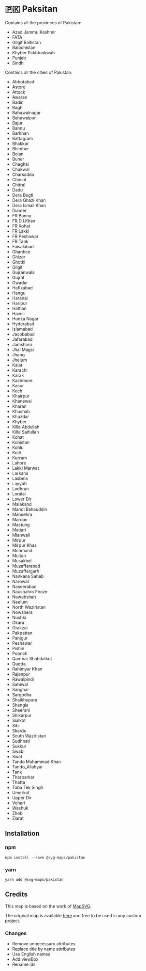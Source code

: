 # 🇵🇰 Paksitan

Contains all the provinces of Pakistan:
* Azad Jammu Kashmir
* FATA
* Gilgit Baltistan
* Balochistan
* Khyber Pakhtunkwah
* Punjab
* Sindh

Contains all the cities of Pakistan:

* Abbotabad
* Astore
* Attock
* Awaran
* Badin
* Bagh
* Bahawalnagar
* Bahawalpur
* Bajur
* Bannu
* Barkhan
* Battagram
* Bhakkar
* Bhimber
* Bolan
* Buner
* Chaghai
* Chakwal
* Charsadda
* Chiniot
* Chitral
* Dadu
* Dera Bugti
* Dera Ghazi Khan
* Dera Ismail Khan
* Diamer
* FR Bannu
* FR D.I.Khan
* FR Kohat
* FR Lakki
* FR Peshawar
* FR Tank
* Faisalabad
* Ghanhce
* Ghizer
* Ghotki
* Gilgit
* Gujranwala
* Gujrat
* Gwadar
* Hafizabad
* Hangu
* Haranai
* Haripur
* Hattian
* Haveli
* Hunza Nagar
* Hyderabad
* Islamabad
* Jacobabad
* Jafarabad
* Jamshoro
* Jhal Magsi
* Jhang
* Jhelum
* Kalat
* Karachi
* Karak
* Kashmore
* Kasur
* Kech
* Khairpur
* Khanewal
* Kharan
* Khushab
* Khuzdar
* Khyber
* Killa Abdullah
* Killa Saifullah
* Kohat
* Kohistan
* Kohlu
* Kotli
* Kurram
* Lahore
* Lakki Marwat
* Larkana
* Lasbela
* Layyah
* Lodhran
* Loralai
* Lower Dir
* Malakand
* Mandi Bahauddin
* Mansehra
* Mardan
* Mastung
* Matiari
* Mianwali
* Mirpur
* Mirpur Khas
* Mohmand
* Multan
* Musakhel
* Muzaffarabad
* Muzaffargarh
* Nankana Sahab
* Narowal
* Naseerabad
* Naushahro Firoze
* Nawabshah
* Neelum
* North Waziristan
* Nowshera
* Nushki
* Okara
* Orakzai
* Pakpattan
* Panjgur
* Peshawar
* Pishin
* Poonch
* Qambar Shahdatkot
* Quetta
* Rahimyar Khan
* Rajanpur
* Rawalpindi
* Sahiwal
* Sanghar
* Sargodha
* Shaikhupura
* Shangla
* Sheerani
* Shikarpur
* Sialkot
* Sibi
* Skardu
* South Waziristan
* Sudhnati
* Sukkur
* Swabi
* Swat
* Tando Muhammad Khan
* Tando_Allahyar
* Tank
* Tharparkar
* Thatta
* Toba Tek Singh
* Umerkot
* Upper Dir
* Vehari
* Washuk
* Zhob
* Ziarat

## Installation

### npm

`npm install --save @svg-maps/pakistan`

### yarn

`yarn add @svg-maps/pakistan`

## Credits

This map is based on the work of [MapSVG](https://mapsvg.com).

The original map is available [here](https://https://en.wikipedia.org/wiki/File:Pakistan_Districts.svg) and free to be used in any custom project.

### Changes

* Remove unnecessary attributes
* Replace title by name attributes
* Use English names
* Add viewBox
* Rename ids
